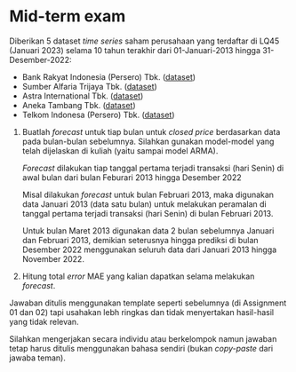 # Mid-term exam

Diberikan 5 dataset _time series_ saham perusahaan yang terdaftar di LQ45 
(Januari 2023) selama 10 tahun terakhir dari 01-Januari-2013 hingga
31-Desember-2022:
- Bank Rakyat Indonesia (Persero) Tbk. ([dataset](../datasets/BBRI.JK_2013_01_2022_12.csv))
- Sumber Alfaria Trijaya Tbk. ([dataset](../datasets/AMRT.JK_2013_01_2022_12.csv))
- Astra International Tbk. ([dataset](../datasets/ASII.JK_2013_01_2022_12.csv))
- Aneka Tambang Tbk. ([dataset](../datasets/ANTM.JK_2013_01_2022_12.csv))
- Telkom Indonesa (Persero) Tbk. ([dataset](../datasets/TLKM.JK_2013_01_2022_12.csv))

1. Buatlah _forecast_ untuk tiap bulan untuk _closed price_
   berdasarkan data pada 
   bulan-bulan sebelumnya. Silahkan gunakan model-model yang telah 
   dijelaskan di kuliah (yaitu sampai model ARMA).

   _Forecast_ dilakukan tiap tanggal pertama terjadi transaksi 
   (hari Senin) di awal bulan dari bulan
   Feburari 2013 hingga Desember 2022
   
   Misal dilakukan _forecast_ untuk bulan Februari 2013, maka
   digunakan data Januari 2013 (data satu bulan) untuk melakukan 
   peramalan di tanggal pertama terjadi transaksi (hari Senin) di bulan 
   Februari 2013.
   
   Untuk bulan Maret 2013 digunakan data 2 bulan sebelumnya Januari 
   dan Februari 2013, demikian seterusnya hingga prediksi di bulan
   Desember 2022 menggunakan seluruh data dari Januari 2013 hingga 
   November 2022.

2. Hitung total _error_ MAE yang kalian dapatkan selama melakukan 
   _forecast_.

Jawaban ditulis menggunakan template seperti sebelumnya (di 
Assignment 01 dan 02) tapi usahakan
lebh ringkas dan tidak menyertakan hasil-hasil yang tidak relevan.

Silahkan mengerjakan secara individu atau berkelompok namun jawaban tetap harus 
ditulis menggunakan bahasa sendiri (bukan _copy-paste_ dari jawaba
teman).